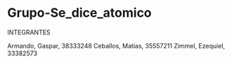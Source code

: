 # Grupo-Se_dice_atomico

INTEGRANTES

Armando, Gaspar, 38333248
Ceballos, Matias, 35557211
Zimmel, Ezequiel, 33382573
